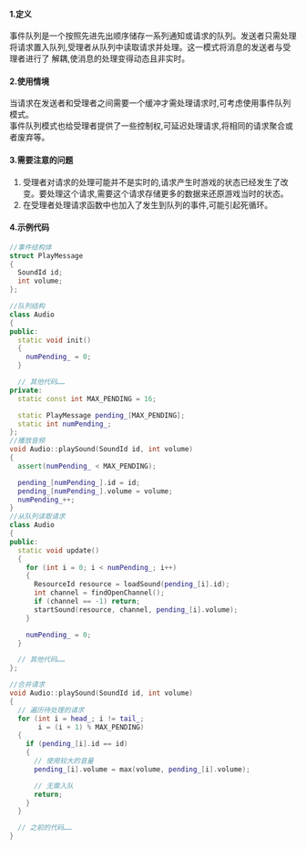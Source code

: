 #### 1.定义
事件队列是一个按照先进先出顺序储存一系列通知或请求的队列。发送者只需处理将请求置入队列,受理者从队列中读取请求并处理。这一模式将消息的发送者与受理者进行了
解耦,使消息的处理变得动态且非实时。

#### 2.使用情境
当请求在发送者和受理者之间需要一个缓冲才需处理请求时,可考虑使用事件队列模式。  
事件队列模式也给受理者提供了一些控制权,可延迟处理请求,将相同的请求聚合或者废弃等。

#### 3.需要注意的问题
1. 受理者对请求的处理可能并不是实时的,请求产生时游戏的状态已经发生了改变。要处理这个请求,需要这个请求存储更多的数据来还原游戏当时的状态。
2. 在受理者处理请求函数中也加入了发生到队列的事件,可能引起死循环。

#### 4.示例代码
```cpp
//事件结构体
struct PlayMessage
{
  SoundId id;
  int volume;
};

//队列结构
class Audio
{
public:
  static void init()
  {
    numPending_ = 0;
  }

  // 其他代码……
private:
  static const int MAX_PENDING = 16;

  static PlayMessage pending_[MAX_PENDING];
  static int numPending_;
};
//播放音频
void Audio::playSound(SoundId id, int volume)
{
  assert(numPending_ < MAX_PENDING);

  pending_[numPending_].id = id;
  pending_[numPending_].volume = volume;
  numPending_++;
}
//从队列读取请求
class Audio
{
public:
  static void update()
  {
    for (int i = 0; i < numPending_; i++)
    {
      ResourceId resource = loadSound(pending_[i].id);
      int channel = findOpenChannel();
      if (channel == -1) return;
      startSound(resource, channel, pending_[i].volume);
    }

    numPending_ = 0;
  }

  // 其他代码……
};

//合并请求
void Audio::playSound(SoundId id, int volume)
{
  // 遍历待处理的请求
  for (int i = head_; i != tail_;
       i = (i + 1) % MAX_PENDING)
  {
    if (pending_[i].id == id)
    {
      // 使用较大的音量
      pending_[i].volume = max(volume, pending_[i].volume);

      // 无需入队
      return;
    }
  }

  // 之前的代码……
}
```
